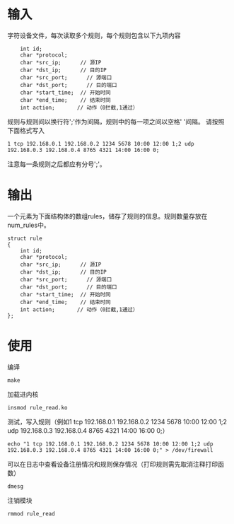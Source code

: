 # 输入
字符设备文件，每次读取多个规则，每个规则包含以下九项内容
```
    int id;
    char *protocol;
    char *src_ip;      // 源IP
    char *dst_ip;      // 目的IP
    char *src_port;      // 源端口
    char *dst_port;      // 目的端口
    char *start_time;  // 开始时同
    char *end_time;    // 结束时同
    int action;       // 动作（0拦截,1通过）
```
规则与规则间以换行符';'作为间隔，规则中的每一项之间以空格' '间隔。
请按照下面格式写入
```
1 tcp 192.168.0.1 192.168.0.2 1234 5678 10:00 12:00 1;2 udp 192.168.0.3 192.168.0.4 8765 4321 14:00 16:00 0;
```
注意每一条规则之后都应有分号';'。
# 输出
一个元素为下面结构体的数组rules，储存了规则的信息。规则数量存放在num_rules中。
```
struct rule
{
    int id;
    char *protocol;
    char *src_ip;      // 源IP
    char *dst_ip;      // 目的IP
    char *src_port;      // 源端口
    char *dst_port;      // 目的端口
    char *start_time;  // 开始时同
    char *end_time;    // 结束时同
    int action;       // 动作（0拦截,1通过）
};
```
# 使用
编译
```
make
```
加载进内核
```
insmod rule_read.ko
```
测试，写入规则（例如1 tcp 192.168.0.1 192.168.0.2 1234 5678 10:00 12:00 1;2 udp 192.168.0.3 192.168.0.4 8765 4321 14:00 16:00 0;）
```
echo "1 tcp 192.168.0.1 192.168.0.2 1234 5678 10:00 12:00 1;2 udp 192.168.0.3 192.168.0.4 8765 4321 14:00 16:00 0;" > /dev/firewall
```
可以在日志中查看设备注册情况和规则保存情况（打印规则需先取消注释打印函数）
```
dmesg
```
注销模块
```
rmmod rule_read
```
